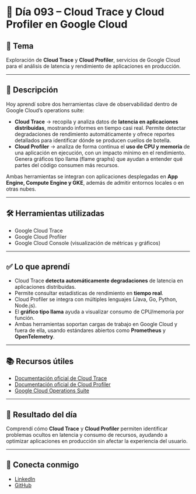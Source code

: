# 📅 Día 093 – Cloud Trace y Cloud Profiler en Google Cloud

## 📌 Tema

Exploración de **Cloud Trace** y **Cloud Profiler**, servicios de Google Cloud para el análisis de latencia y rendimiento de aplicaciones en producción.

---

## 📘 Descripción

Hoy aprendí sobre dos herramientas clave de observabilidad dentro de Google Cloud’s operations suite:

- **Cloud Trace** → recopila y analiza datos de **latencia en aplicaciones distribuidas**, mostrando informes en tiempo casi real. Permite detectar degradaciones de rendimiento automáticamente y ofrece reportes detallados para identificar dónde se producen cuellos de botella.
- **Cloud Profiler** → analiza de forma continua el **uso de CPU y memoria** de una aplicación en ejecución, con un impacto mínimo en el rendimiento. Genera gráficos tipo llama (flame graphs) que ayudan a entender qué partes del código consumen más recursos.

Ambas herramientas se integran con aplicaciones desplegadas en **App Engine, Compute Engine y GKE**, además de admitir entornos locales o en otras nubes.

---

## 🛠️ Herramientas utilizadas

- Google Cloud Trace
- Google Cloud Profiler
- Google Cloud Console (visualización de métricas y gráficos)

---

## ✅ Lo que aprendí

- Cloud Trace **detecta automáticamente degradaciones** de latencia en aplicaciones distribuidas.
- Permite consultar estadísticas de rendimiento en **tiempo real**.
- Cloud Profiler se integra con múltiples lenguajes (Java, Go, Python, Node.js).
- El **gráfico tipo llama** ayuda a visualizar consumo de CPU/memoria por función.
- Ambas herramientas soportan cargas de trabajo en Google Cloud y fuera de ella, usando estándares abiertos como **Prometheus** y **OpenTelemetry**.

---

## 📚 Recursos útiles

- [Documentación oficial de Cloud Trace](https://cloud.google.com/trace/docs)
- [Documentación oficial de Cloud Profiler](https://cloud.google.com/profiler/docs)
- [Google Cloud Operations Suite](https://cloud.google.com/products/operations)

---

## 🎯 Resultado del día

Comprendí cómo **Cloud Trace** y **Cloud Profiler** permiten identificar problemas ocultos en latencia y consumo de recursos, ayudando a optimizar aplicaciones en producción sin afectar la experiencia del usuario.

---

## 🤝 Conecta conmigo

- [LinkedIn](https://www.linkedin.com/in/luis-felipe-carrasco/)
- [GitHub](https://github.com/pipeddev/)
